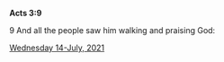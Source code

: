 **Acts 3:9**

9 And all the people saw him walking and praising God:

[Wednesday 14-July, 2021](https://t.me/s/daily_scripture)
